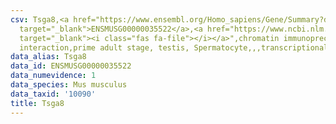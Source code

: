 ```yaml
---
csv: Tsga8,<a href="https://www.ensembl.org/Homo_sapiens/Gene/Summary?db=core;g=ENSMUSG00000035522"
  target="_blank">ENSMUSG00000035522</a>,<a href="https://www.ncbi.nlm.nih.gov/pubmed/25450459"
  target="_blank"><i class="fas fa-file"></i></a>",chromatin immunoprecipitation assay,direct
  interaction,prime adult stage, testis, Spermatocyte,,,transcriptional regulation,
data_alias: Tsga8
data_id: ENSMUSG00000035522
data_numevidence: 1
data_species: Mus musculus
data_taxid: '10090'
title: Tsga8
---
```


